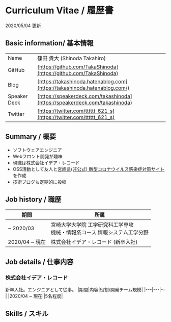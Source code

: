 # Curriculum Vitae / 履歴書
2020/05/04 更新

## Basic information/ 基本情報
|||
|---|---|
|Name  |篠田 貴大 (Shinoda Takahiro) |
|GitHub|[https://github.com/TakaShinoda](https://github.com/TakaShinoda)|
|Blog  |[https://takashinoda.hatenablog.com](https://takashinoda.hatenablog.com/)  |
|Speaker Deck|[https://speakerdeck.com/takashinoda](https://speakerdeck.com/takashinoda)|
|Twitter|[https://twitter.com/tttttt_621_s](https://twitter.com/tttttt_621_s)|

## Summary / 概要
- ソフトウェアエンジニア
- Webフロント開発が趣味
- 現職は株式会社イデア・レコード
- OSS活動として友人と[宮崎県(非公式) 新型コロナウイルス感染症対策サイト](https://github.com/covid19-miyazaki/covid19)を作成
- 技術ブログも定期的に投稿


## Job history / 職歴
|期間|所属|
|---|---|
|~ 2020/03|宮崎大学大学院 工学研究科工学専攻<br />機械・情報系コース 情報システム工学分野|
|2020/04 ~ 現在|株式会社イデア・レコード (新卒入社)|



## Job details / 仕事内容
### 株式会社イデア・レコード
新卒入社。エンジニアとして従事。
|期間|内容|役割/開発チーム規模|
|---|---|--|
|2020/04 ~ 現在||5名程度|



## Skills / スキル